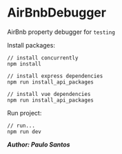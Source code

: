 # AirBnbDebugger
AirBnb property debugger for `testing`

Install packages:
```
// install concurrently
npm install

// install express dependencies
npm run install_api_packages

// install vue dependencies
npm run install_api_packages
```

Run project:
```
// run...
npm run dev
```

***Author: Paulo Santos***
